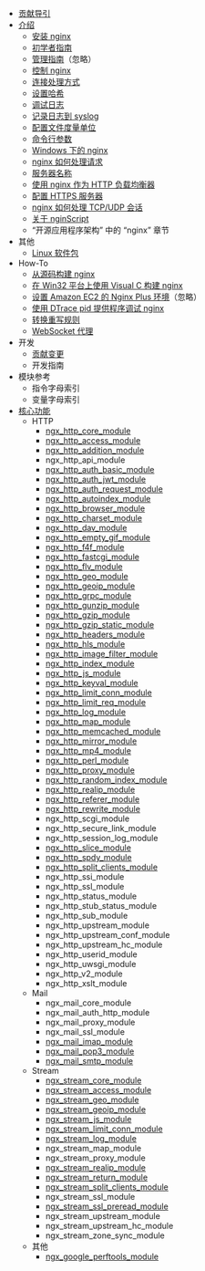 - [贡献导引](CONTRIBUTING.md)
- [介绍](README.md)
  - [安装 nginx](介绍/安装nginx.md)
  - [初学者指南](介绍/初学者指南.md)
  - [管理指南](https://docs.nginx.com/nginx/admin-guide/)（忽略）
  - [控制 nginx](介绍/控制nginx.md)
  - [连接处理方式](介绍/连接处理方式.md)
  - [设置哈希](介绍/设置哈希.md)
  - [调试日志](介绍/调试日志.md)
  - [记录日志到 syslog](介绍/记录日志到syslog.md)
  - [配置文件度量单位](介绍/配置文件度量单位.md)
  - [命令行参数](介绍/命令行参数.md)
  - [Windows 下的 nginx](介绍/Windows下的Nginx.md)
  - [nginx 如何处理请求](介绍/Nginx如何处理请求.md)
  - [服务器名称](介绍/服务器名称.md)
  - [使用 nginx 作为 HTTP 负载均衡器](介绍/使用Nginx作为HTTP负载均衡器.md)
  - [配置 HTTPS 服务器](介绍/配置HTTPS服务器.md)
  - [nginx 如何处理 TCP/UDP 会话](介绍/Nginx如何处理TCP_UDP会话.md)
  - [关于 nginScript](介绍/关于nginScript.md)
  - “开源应用程序架构” 中的 “nginx” 章节
- 其他
  - [Linux 软件包](其他/linux包.md)
- How-To
  - [从源码构建 nginx](How-To/从源码构建nginx.md)
  - [在 Win32 平台上使用 Visual C 构建 nginx](How-To/在Win32平台上使用VisualC构建nginx.md)
  - [设置 Amazon EC2 的 Nginx Plus 环境](https://docs.nginx.com/nginx/admin-guide/installing-nginx/installing-nginx-plus-amazon-web-services/)（忽略）
  - [使用 DTrace pid 提供程序调试 nginx](How-To/使用DTrace_pid提供程序调试nginx.md)
  - [转换重写规则](How-To/转换重写规则.md)
  - [WebSocket 代理](How-To/WebSocket代理.md)
- 开发
  - [贡献变更](开发/贡献变更.md)
  - 开发指南
- 模块参考
  - 指令字母索引
  - 变量字母索引
- [核心功能](模块参考/核心功能.md)
  - HTTP 
    - [ngx_http_core_module](模块参考/http/ngx_http_core_module.md)
    - [ngx_http_access_module](模块参考/http/ngx_http_access_module.md)
    - [ngx_http_addition_module](模块参考/http/ngx_http_addition_module.md)
    - ngx_http_api_module
    - [ngx_http_auth_basic_module](模块参考/http/ngx_http_auth_basic_module.md)
    - [ngx_http_auth_jwt_module](模块参考/http/ngx_http_auth_jwt_module.md)
    - [ngx_http_auth_request_module](模块参考/http/ngx_http_auth_request_module.md)
    - [ngx_http_autoindex_module](模块参考/http/ngx_http_autoindex_module.md)
    - [ngx_http_browser_module](模块参考/http/ngx_http_browser_module.md)
    - [ngx_http_charset_module](模块参考/http/ngx_http_charset_module.md)
    - [ngx_http_dav_module](模块参考/http/ngx_http_dav_module.md)
    - [ngx_http_empty_gif_module](模块参考/http/ngx_http_empty_gif_module.md)
    - [ngx_http_f4f_module](模块参考/http/ngx_http_f4f_module.md)
    - [ngx_http_fastcgi_module](模块参考/http/ngx_http_fastcgi_module.md)
    - [ngx_http_flv_module](模块参考/http/ngx_http_flv_module.md)
    - [ngx_http_geo_module](模块参考/http/ngx_http_geo_module.md)
    - [ngx_http_geoip_module](模块参考/http/ngx_http_geoip_module.md)
    - [ngx_http_grpc_module](模块参考/http/ngx_http_grpc_module.md)
    - [ngx_http_gunzip_module](模块参考/http/ngx_http_gunzip_module.md)
    - [ngx_http_gzip_module](模块参考/http/ngx_http_gzip_module.md)
    - [ngx_http_gzip_static_module](模块参考/http/ngx_http_gzip_static_module.md)
    - [ngx_http_headers_module](模块参考/http/ngx_http_headers_module.md)
    - [ngx_http_hls_module](模块参考/http/ngx_http_hls_module.md)
    - [ngx_http_image_filter_module](模块参考/http/ngx_http_image_filter_module.md)
    - [ngx_http_index_module](模块参考/http/ngx_http_index_module.md)
    - [ngx_http_js_module](模块参考/http/ngx_http_js_module.md)
    - [ngx_http_keyval_module](模块参考/http/ngx_http_keyval_module.md)
    - [ngx_http_limit_conn_module](模块参考/http/ngx_http_limit_conn_module.md)
    - [ngx_http_limit_req_module](模块参考/http/ngx_http_limit_req_module.md)
    - [ngx_http_log_module](模块参考/http/ngx_http_log_module.md)
    - [ngx_http_map_module](模块参考/http/ngx_http_map_module.md)
    - [ngx_http_memcached_module](模块参考/http/ngx_http_memcached_module.md)
    - [ngx_http_mirror_module](模块参考/http/ngx_http_mirror_module.md)
    - [ngx_http_mp4_module](模块参考/http/ngx_http_mp4_module.md)
    - [ngx_http_perl_module](模块参考/http/ngx_http_perl_module.md)
    - [ngx_http_proxy_module](模块参考/http/ngx_http_proxy_module.md)
    - [ngx_http_random_index_module](模块参考/http/ngx_http_random_index_module.md)
    - [ngx_http_realip_module](模块参考/http/ngx_http_realip_module.md)
    - [ngx_http_referer_module](模块参考/http/ngx_http_referer_module.md)
    - [ngx_http_rewrite_module](模块参考/http/ngx_http_rewrite_module.md)
    - ngx_http_scgi_module
    - ngx_http_secure_link_module
    - ngx_http_session_log_module
    - [ngx_http_slice_module](模块参考/http/ngx_http_slice_module.md)
    - [ngx_http_spdy_module](模块参考/http/ngx_http_spdy_module.md)
    - [ngx_http_split_clients_module](模块参考/http/ngx_http_split_clients_module.md)
    - ngx_http_ssi_module
    - ngx_http_ssl_module
    - ngx_http_status_module
    - ngx_http_stub_status_module
    - ngx_http_sub_module
    - ngx_http_upstream_module
    - ngx_http_upstream_conf_module
    - ngx_http_upstream_hc_module
    - ngx_http_userid_module
    - ngx_http_uwsgi_module
    - ngx_http_v2_module
    - ngx_http_xslt_module
  - Mail
    - ngx_mail_core_module
    - ngx_mail_auth_http_module
    - ngx_mail_proxy_module
    - ngx_mail_ssl_module
    - [ngx_mail_imap_module](模块参考/mail/ngx_mail_imap_module.md)
    - [ngx_mail_pop3_module](模块参考/mail/ngx_mail_pop3_module.md)
    - [ngx_mail_smtp_module](模块参考/mail/ngx_mail_smtp_module.md)
  - Stream
    - [ngx_stream_core_module](模块参考/stream/ngx_stream_core_module.md)
    - [ngx_stream_access_module](模块参考/stream/ngx_stream_access_module.md)
    - [ngx_stream_geo_module](模块参考/stream/ngx_stream_geo_module.md)
    - [ngx_stream_geoip_module](模块参考/stream/ngx_stream_geoip_module.md)
    - [ngx_stream_js_module](模块参考/stream/ngx_stream_js_module.md)
    - [ngx_stream_limit_conn_module](模块参考/stream/ngx_stream_limit_conn_module.md)
    - [ngx_stream_log_module](模块参考/stream/ngx_stream_log_module.md)
    - ngx_stream_map_module
    - ngx_stream_proxy_module
    - [ngx_stream_realip_module](模块参考/stream/ngx_stream_realip_module.md)
    - [ngx_stream_return_module](模块参考/stream/ngx_stream_return_module.md)
    - [ngx_stream_split_clients_module](模块参考/stream/ngx_stream_split_clients_module.md)
    - ngx_stream_ssl_module
    - [ngx_stream_ssl_preread_module](模块参考/stream/ngx_stream_ssl_preread_module.md)
    - ngx_stream_upstream_module
    - ngx_stream_upstream_hc_module
    - ngx_stream_zone_sync_module
  - 其他
    - [ngx_google_perftools_module](模块参考/google/ngx_google_perftools_module.md)
